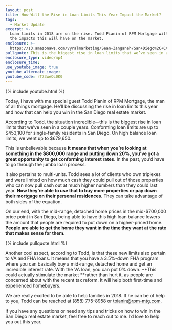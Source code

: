 ```yaml
---
layout: post
title: How Will the Rise in Loan Limits This Year Impact the Market?
tags:
  - Market Update
excerpt: >-
  Loan limits in 2018 are on the rise. Todd Pianin of RPM Mortgage will discuss
  the impacts this will have on the market.
enclosure: >-
  https://s3.amazonaws.com/vyralmarketing/Sean+Zanganeh/San+Diego%2C+CA+Real+Estate+Loan+Limits.mp4
pullquote: This is the biggest rise in loan limits that we’ve seen in a couple years.
enclosure_type: video/mp4
enclosure_time:
use_youtube_image: true
youtube_alternate_image:
youtube_code: rT73weOL0K0
---
```



{% include youtube.html %}

Today, I have with me special guest Todd Pianin of RPM Mortgage, the man of all things mortgage. He’ll be discussing the rise in loan limits this year and how that can help you win in the San Diego real estate market.

According to Todd, the situation incredible—this is the biggest rise in loan limits that we’ve seen in a couple years. Conforming loan limits are up to $453,100 for single-family residents in San Diego. On high balance loan limits, we went up to $679,650.&nbsp;

This is unbelievable because **it means that when you’re looking at something in the $800,000 range and putting down 20%, you’ve got a great opportunity to get conforming interest rates.** In the past, you’d have to go through the jumbo loan process.

It also pertains to multi-units. Todd sees a lot of clients who own triplexes and were limited on how much cash they could pull out of those properties who can now pull cash out at much higher numbers than they could last year. **Now they’re able to use that to buy more properties or pay down their mortgage on their personal residences**. They can take advantage of both sides of the equation.

On our end, with the mid-range, detached home prices in the mid-$700,000 price point in San Diego, being able to have this high loan balance lowers the amount that people are required to put down on a higher-priced home. **People are able to get the home they want in the time they want at the rate that makes sense for them**.&nbsp;

{% include pullquote.html %}

Another cool aspect, according to Todd, is that these new limits also pertain to VA and FHA loans. It means that you have a 3.5%-down FHA program where you can basically buy a mid-range, detached home and get an incredible interest rate. With the VA loan, you can put 0% down. **This could actually stimulate the market&nbsp;**rather than hurt it, as people are concerned about with the recent tax reform. It will help both first-time and experienced homebuyers.

We are really excited to be able to help families in 2018. If he can be of help to you, Todd can be reached at (858) 775-8958 or tpianin@rpm-mtg.com.

If you have any questions or need any tips and tricks on how to win in the San Diego real estate market, feel free to reach out to me. I’d love to help you out this year.